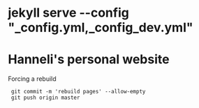# jekyll serve --config "_config.yml,_config_dev.yml" 

# Hanneli's personal website

<!-- Powered by [*Feeling Responsive*][1]

[1]: http://phlow.github.io/feeling-responsive/
 -->

 Forcing a rebuild
 ```
  git commit -m 'rebuild pages' --allow-empty
  git push origin master
 
 ```
